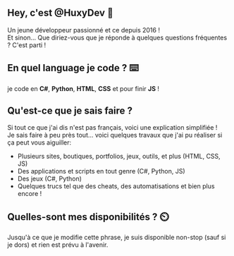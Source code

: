 ## Hey, c'est @HuxyDev 👋
Un jeune développeur passionné et ce depuis 2016 !<br>
Et sinon... Que diriez-vous que je réponde à quelques questions fréquentes ? C'est parti !

## En quel language je code ? ⌨️
je code en **C#**, **Python**, **HTML**, **CSS** et pour finir **JS** !

## Qu'est-ce que je sais faire ?
Si tout ce que j'ai dis n'est pas français, voici une explication simplifiée !<br>
Je sais faire à peu près tout... voici quelques travaux que j'ai pu réaliser si ça peut vous aiguiller:

- Plusieurs sites, boutiques, portfolios, jeux, outils, et plus (HTML, CSS, JS)
- Des applications et scripts en tout genre (C#, Python, JS)
- Des jeux (C#, Python)
- Quelques trucs tel que des cheats, des automatisations et bien plus encore !

## Quelles-sont mes disponibilités ? ⏲️
Jusqu'à ce que je modifie cette phrase, je suis disponible non-stop (sauf si je dors) et rien est prévu à l'avenir.
